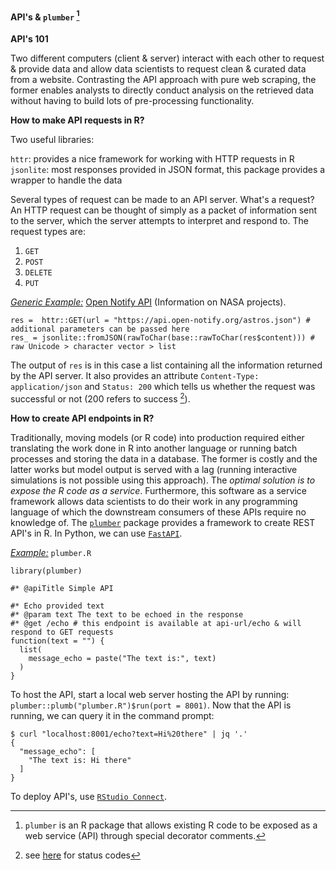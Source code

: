 #### API's & `plumber` [^1]


**API's 101**

Two different computers (client & server) interact with each other to request & provide data and allow data scientists
to request clean & curated data from a website. Contrasting the API approach with pure web scraping, the former enables
analysts to directly conduct analysis on the retrieved data without having to build lots of pre-processing functionality.


**How to make API requests in R?**

Two useful libraries: 

  `httr`: provides a nice framework for working with HTTP requests in R \
  `jsonlite`: most responses provided in JSON format, this package provides a wrapper to handle the data
  
Several types of request can be made to an API server. What's a request? An HTTP request can be thought of simply as a packet of information sent to the server, which the server attempts to interpret and respond to. The request types are:

   1. `GET`
   2. `POST`
   3. `DELETE`
   4. `PUT`

<ins>_Generic Example:_</ins> [Open Notify API](http://open-notify.org/Open-Notify-API/People-In-Space/) (Information on NASA projects).

```
res =  httr::GET(url = "https://api.open-notify.org/astros.json") # additional parameters can be passed here
res_ = jsonlite::fromJSON(rawToChar(base::rawToChar(res$content))) # raw Unicode > character vector > list
```

The output of `res` is in this case a list containing all the information returned by the API server. It also provides an attribute `Content-Type: application/json` and `Status: 200` which tells us whether the request was successful or not (200 refers to success [^2]).


**How to create API endpoints in R?**

Traditionally,  moving models (or R code) into production required either translating the work done in R into another 
language or running batch processes and storing the data in a database. The former is costly and the latter works but model output is served with a lag (running interactive simulations is not possible using this approach). The _optimal 
solution is to expose the R code as a service_. Furthermore, this software as a service framework allows data scientists to do their work in any programming language of which the downstream consumers of these APIs require no knowledge of. The [`plumber`](https://rviews.rstudio.com/2018/07/23/rest-apis-and-plumber/) package provides a framework to create REST API's in R. In Python, we can use [`FastAPI`](https://fastapi.tiangolo.com/).

<ins>_Example:_</ins> `plumber.R`

```
library(plumber)

#* @apiTitle Simple API

#* Echo provided text
#* @param text The text to be echoed in the response
#* @get /echo # this endpoint is available at api-url/echo & will respond to GET requests
function(text = "") {
  list(
    message_echo = paste("The text is:", text)
  )
}
```

To host the API, start a local web server hosting the API by running: `plumber::plumb("plumber.R")$run(port = 8001)`. Now that the API is running, we can query it in the command prompt:

```
$ curl "localhost:8001/echo?text=Hi%20there" | jq '.'
{
  "message_echo": [
    "The text is: Hi there"
  ]
}

```

To deploy API's, use [`RStudio Connect`](https://www.rstudio.com/products/connect/).


[^1]: `plumber` is an R package that allows existing R code to be exposed as a web service (API) through special decorator comments.
[^2]: see [here](https://www.restapitutorial.com/httpstatuscodes.html) for status codes

